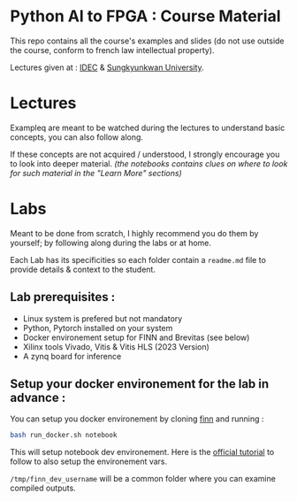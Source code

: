 # Python AI to FPGA : Course Material

This repo contains all the course's examples and slides (do not use outside the course, conform to french law intellectual property).

Lectures given at : [IDEC](https://www.idec.or.kr/) & [Sungkyunkwan University](https://www.skku.edu/eng/index.do).

# Lectures

Exampleq are meant to be watched during the lectures to understand basic concepts, you can also follow along.

If these concepts are not acquired / understood, I strongly encourage you to look into deeper material. *(the notebooks contains clues on where to look for such material in the "Learn More" sections)*

# Labs

Meant to be done from scratch, I highly recommend you do them by yourself; by following along during the labs or at home.

Each Lab has its specificities so each folder contain a ```readme.md``` file to provide details & context to the student.

## Lab prerequisites :

- Linux system is prefered but not mandatory
- Python, Pytorch installed on your system
- Docker environement setup for FINN and Brevitas (see below)
- Xilinx tools Vivado, Vitis & Vitis HLS (2023 Version)
- A zynq board for inference

## Setup your docker environement for the lab in advance :

You can setup you docker environement by cloning [finn](https://github.com/Xilinx/finn) and running :

```bash
bash run_docker.sh notebook
```

This will setup notebook dev environement. Here is the [official tutorial](https://finn.readthedocs.io/en/latest/getting_started.html#running-finn-in-docker) to follow to also setup the environement vars.

```/tmp/finn_dev_username``` will be a common folder where you can examine compiled outputs.
